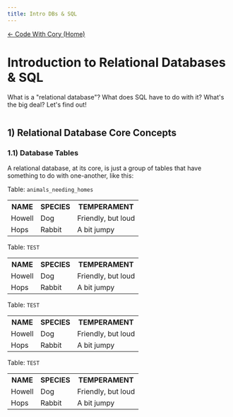 ```yaml
---
title: Intro DBs & SQL
---
```

<link rel="stylesheet" href="../../src/main.css" />

[← Code With Cory (Home)](../../index.md)

# Introduction to Relational Databases & SQL

What is a "relational database"? What does SQL have to do with it? What's the big deal? Let's find out!

![]()

## 1) Relational Database Core Concepts

### 1.1) Database Tables

A relational database, at its core, is just a group of tables that have something to do with one-another, like this:

<div class="small-table">
  <label>Table: <code>animals_needing_homes</code></label>
  <table>
    <tr>
      <th>NAME</th>
      <th>SPECIES</th>
      <th>TEMPERAMENT</th>
    </tr>
    <tr>
      <td>Howell</td>
      <td>Dog</td>
      <td>Friendly, but loud</td>
    </tr>
    <tr>
      <td>Hops</td>
      <td>Rabbit</td>
      <td>A bit jumpy</td>
    </tr>
  </table>
</div>

<div class="small-table">
  <label>Table: <code>TEST</code></label>
  <table>
    <tr>
      <th>NAME</th>
      <th>SPECIES</th>
      <th>TEMPERAMENT</th>
    </tr>
    <tr>
      <td>Howell</td>
      <td>Dog</td>
      <td>Friendly, but loud</td>
    </tr>
    <tr>
      <td>Hops</td>
      <td>Rabbit</td>
      <td>A bit jumpy</td>
    </tr>
  </table>
</div>

<div class="small-table">
  <label>Table: <code>TEST</code></label>
  <table>
    <tr>
      <th>NAME</th>
      <th>SPECIES</th>
      <th>TEMPERAMENT</th>
    </tr>
    <tr>
      <td>Howell</td>
      <td>Dog</td>
      <td>Friendly, but loud</td>
    </tr>
    <tr>
      <td>Hops</td>
      <td>Rabbit</td>
      <td>A bit jumpy</td>
    </tr>
  </table>
</div>

<div class="small-table">
  <label>Table: <code>TEST</code></label>
  <table>
    <tr>
      <th>NAME</th>
      <th>SPECIES</th>
      <th>TEMPERAMENT</th>
    </tr>
    <tr>
      <td>Howell</td>
      <td>Dog</td>
      <td>Friendly, but loud</td>
    </tr>
    <tr>
      <td>Hops</td>
      <td>Rabbit</td>
      <td>A bit jumpy</td>
    </tr>
  </table>
</div>





